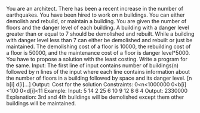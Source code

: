 You are an architect. There has been a recent increase in the number of earthquakes. You have been hired to work on n buildings. You can either demolish and rebuild, or maintain a building. You are given the number of floors and the danger level of each building. A building with a danger level greater than or equal to 7 should be demolished and rebuilt. While a building with danger level less than 7 can either be demolished and rebuilt or just be maintained. 
The demolishing cost of a floor is 10000, the rebuilding cost of a floor is 50000, and the maintenance cost of a floor is danger level*5000. 
You have to propose a solution with the least costing. Write a program for the same.
Input:
The first line of input contains number of buildings(n) followed by n lines of the input where each line contains information about the number of floors in a building followed by space and its danger level.
[n
 b[i] d[i]...]
Output:
Cost for the solution
Constraints:
0<n<1000000
0<b[i]<100
0<d[i]<11
Example:
Input:
5
14 2
25 6
10 9
12 8
6 4
Output:
2330000
Explanation:
3rd and 4th buildings will be demolished except them other buildings will be maintained.
	
